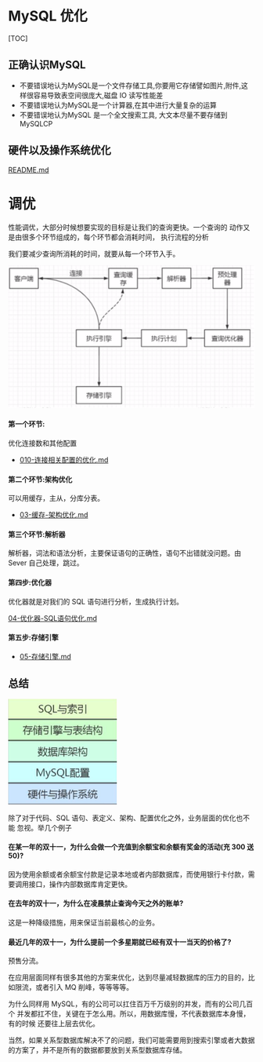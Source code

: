 # MySQL 优化

[TOC]

## 正确认识MySQL

- 不要错误地认为MySQL是一个文件存储工具,你要用它存储譬如图片,附件,这样很容易导致表空间很庞大,磁盘 IO 读写性能差
- 不要错误地认为MySQL是一个计算器,在其中进行大量复杂的运算
- 不要错误地认为MySQL 是一个全文搜索工具, 大文本尽量不要存储到 MySQLCP

## 硬件以及操作系统优化

 [README.md](050-硬件与操作系统优化/README.md) 

# 调优

性能调优，大部分时候想要实现的目标是让我们的查询更快。一个查询的 动作又是由很多个环节组成的，每个环节都会消耗时间， 执行流程的分析

我们要减少查询所消耗的时间，就要从每一个环节入手。

![image-20200817085839538](../../../assets/image-20200817085839538.png)

#### 第一个环节:

优化连接数和其他配置

-   [010-连接相关配置的优化.md](040-MySQL配置优化/010-连接相关配置的优化.md) 

#### 第二个环节:架构优化

可以用缓存，主从，分库分表。

-  [03-缓存-架构优化.md](03-缓存-架构优化.md) 

#### 第三个环节:解析器

解析器，词法和语法分析，主要保证语句的正确性，语句不出错就没问题。由 Sever 自己处理，跳过。

#### 第四步:优化器

优化器就是对我们的 SQL 语句进行分析，生成执行计划。

 [04-优化器-SQL语句优化.md](04-优化器-SQL语句优化.md) 

#### 第五步:存储引擎

-  [05-存储引擎.md](05-存储引擎.md) 

## 总结

![image-20200315194559131](../../../assets/image-20200315194559131.png)

除了对于代码、SQL 语句、表定义、架构、配置优化之外，业务层面的优化也不能 忽视。举几个例子

#### 在某一年的双十一，为什么会做一个充值到余额宝和余额有奖金的活动(充 300 送 50)?

因为使用余额或者余额宝付款是记录本地或者内部数据库，而使用银行卡付款，需 要调用接口，操作内部数据库肯定更快。

#### 在去年的双十一，为什么在凌晨禁止查询今天之外的账单?

这是一种降级措施，用来保证当前最核心的业务。

#### 最近几年的双十一，为什么提前一个多星期就已经有双十一当天的价格了?

预售分流。

在应用层面同样有很多其他的方案来优化，达到尽量减轻数据库的压力的目的，比 如限流，或者引入 MQ 削峰，等等等等。

为什么同样用 MySQL，有的公司可以扛住百万千万级别的并发，而有的公司几百个 并发都扛不住，关键在于怎么用。所以，用数据库慢，不代表数据库本身慢，有的时候 还要往上层去优化。

当然，如果关系型数据库解决不了的问题，我们可能需要用到搜索引擎或者大数据 的方案了，并不是所有的数据都要放到关系型数据库存储。
